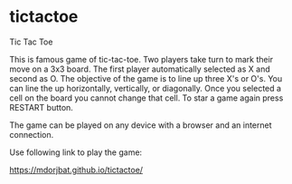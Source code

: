 # tictactoe
Tic Tac Toe

This is famous game of tic-tac-toe. Two players take turn to mark
their move on a 3x3 board. The first player automatically 
selected as X and second as O. The objective of the game is 
to line up three X's or O's. You can line the up horizontally, 
vertically, or diagonally. Once you selected a cell on the board 
you cannot change that cell. To star a game again press RESTART button.
 
The game can be played on any device with a browser and an 
internet connection. 

Use following link to play the game:

https://mdorjbat.github.io/tictactoe/


